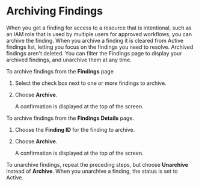 # Archiving Findings<a name="access-analyzer-findings-archive"></a>

When you get a finding for access to a resource that is intentional, such as an IAM role that is used by multiple users for approved workflows, you can archive the finding\. When you archive a finding it is cleared from Active findings list, letting you focus on the findings you need to resolve\. Archived findings aren't deleted\. You can filter the Findings page to display your archived findings, and unarchive them at any time\.

To archive findings from the **Findings** page

1. Select the check box next to one or more findings to archive\.

1. Choose **Archive**\.

   A confirmation is displayed at the top of the screen\.

To archive findings from the **Findings Details** page\.

1. Choose the **Finding ID** for the finding to archive\.

1. Choose **Archive**\.

   A confirmation is displayed at the top of the screen\.

To unarchive findings, repeat the preceding steps, but choose **Unarchive** instead of **Archive**\. When you unarchive a finding, the status is set to Active\.